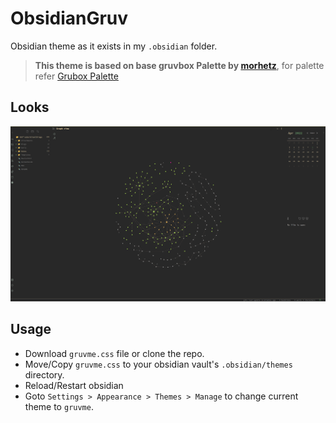 # ObsidianGruv
Obsidian theme as it exists in my `.obsidian` folder.

>**This theme is based on base gruvbox Palette by [morhetz](https://github.com/morhetz/gruvbox)**, for palette refer [Grubox Palette](https://github.com/morhetz/gruvbox#palette)

## Looks
![](Screenshots/obsidian.png)

## Usage
- Download `gruvme.css` file or clone the repo.
- Move/Copy `gruvme.css` to your obsidian vault's `.obsidian/themes` directory.
- Reload/Restart obsidian
- Goto `Settings > Appearance > Themes > Manage` to change current theme to `gruvme`. 
